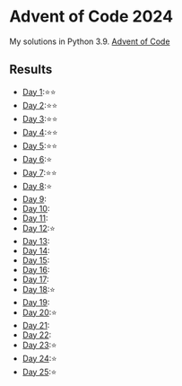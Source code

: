 # Advent of Code 2024

My solutions in Python 3.9. [Advent of Code](https://adventofcode.com/) 

## Results

- [Day 1](Day1):⭐️⭐️
- [Day 2](Day2):⭐️⭐️
- [Day 3](Day3):⭐️⭐️
- [Day 4](Day4):⭐️⭐️
- [Day 5](Day5):⭐️⭐️
- [Day 6](Day6):⭐️
- [Day 7](Day7):⭐️⭐️
- [Day 8](Day8):⭐️
- [Day 9](Day9):
- [Day 10](Day10):
- [Day 11](Day11):
- [Day 12](Day12):⭐️
- [Day 13](Day13):
- [Day 14](Day14):
- [Day 15](Day15):
- [Day 16](Day16):
- [Day 17](Day17):
- [Day 18](Day18):⭐️
- [Day 19](Day19):
- [Day 20](Day20):⭐️
- [Day 21](Day21):
- [Day 22](Day22):
- [Day 23](Day23):⭐️
- [Day 24](Day24):⭐️
- [Day 25](Day25):⭐️
